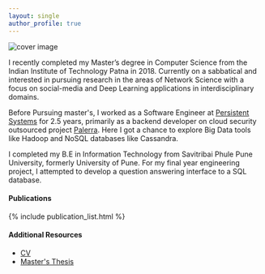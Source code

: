 ```yaml
---
layout: single
author_profile: true
---
```


![cover image](/assets/images/cover.png)

I recently completed my Master’s degree in Computer Science from the Indian Institute of Technology Patna in 2018. Currently on a sabbatical and interested in pursuing research in the areas of Network Science with a focus on social-media and Deep Learning applications in interdisciplinary domains.

Before Pursuing master's, I worked as a Software Engineer at [Persistent Systems](https://www.persistent.com/) for 2.5 years, primarily as a backend developer on cloud security outsourced project [Palerra](https://www.oracle.com/corporate/acquisitions/palerra/). Here I got a chance to explore Big Data tools like Hadoop and NoSQL databases like Cassandra.

I completed my B.E in Information Technology from Savitribai Phule Pune University, formerly University of Pune. For my final year engineering project, I attempted to develop a question answering interface to a SQL database.

#### Publications
{% include publication_list.html %}


#### Additional Resources
- [CV](/assets/documents/Ryan_CV.pdf)
- [Master's Thesis](/assets/documents/Ryan_Masters_Thesis.pdf)